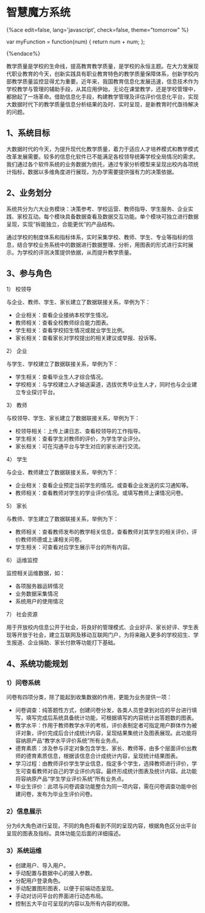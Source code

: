 # 智慧魔方系统

{%ace edit=false, lang='javascript', check=false, theme="tomorrow" %} 

var myFunction = function(num) { return num + num; }; 


{%endace%}


教学质量是学校的生命线，提高教育教学质量，是学校的永恒主题。在大力发展现代职业教育的今天，创新实践具有职业教育特色的教学质量保障体系，创新学校内部教学质量监控显得尤为重要。近年来，我国教育信息化发展迅速，信息技术作为学校教学与管理的辅助手段，从其应用伊始，无论在课堂教学，还是学校管理中，都掀起了一场革命。借助信息化手段，构建教学管理及评估评价信息化平台，实现大数据时代下的教学质量信息分析结果的及时、实时呈现，是新教育时代亟待解决的问题。

## 1、系统目标

大数据时代的今天，为提升现代化教学质量，着力于适应人才培养模式和教学模式改革发展需要。较多的信息化软件已不能满足各校领导统筹学校全局情况的需求。我们通过各个软件系统的业务数据为依托，通过专家分析模型来呈现出校内各项统计指标，数据以多维角度进行展现，为办学需要提供强有力的决策依据。

## 2、业务划分

系统共分为六大业务模块：决策参考、学校运营、教师指导、学生服务、企业实践、家校互动。每个模块具备数据查看及数据交互功能。单个模块可独立进行数据呈现，实现“拆能独立，合能更优”的产品结构。

通过学校的制度体系和指标体系，实时采集学校、教师、学生、专业等指标的信息，结合学校业务系统中的数据进行数据整理、分析，用图表的形式进行实时展示。为学校的评测决策提供依据，从而提升教学质量。

## 3、参与角色

1） 校领导

与企业、教师、学生、家长建立了数据联接关系，举例为下：

* 企业相关：查看企业接纳本校学生情况。
* 教师相关：查看全校教师综合能力图表。
* 学生相关：查看学校招生情况或就业学生比例。
* 家长相关：查看家长对学校提出的相关建议或举报、投诉等。

2） 企业

与学生、学校建立了数据联接关系，举例为下：

* 学生相关：查看毕业生人才综合情况。
* 学校相关：与学校建立人才输送渠道，选拔优秀毕业生人才，同时也与企业建立专业探讨平台。

3） 教师

与校领导、学生、家长建立了数据联接关系，举例为下：

* 校领导相关：上传上课日志、查看校领导的工作指导。
* 学生相关：查看学生对教师的评价，为学生学业评分。
* 家长相关：可在沟通平台与学生对应的家长进行交流。

4） 学生

与企业、教师建立了数据联接关系，举例为下：

* 企业相关：查看企业预定当前学生的情况。或查看企业发送的实习通知等。
* 教师相关：查看教师对学生的学业评价情况。或填写教师上课情况问卷。

5） 家长

与教师、学生建立了数据联接关系，举例为下：

* 教师相关：查看教师发布的教学相关信息，查看教师对其学生的相关评价，评价教师师德或上课相关问卷。
* 学生相关：可查看对应学生展示平台的所有内容。

6） 运维监控

监控相关运维数据，如：

* 各项服务器运转情况
* 业务数据采集情况
* 系统用户的使用情况

7） 社会资源

用于开放校内信息公开于社会，将良好的管理模式、企业好评、家长好评、学生表现等开放于社会，建立互联网及移动互联网门户，为将来融入更多的学校招生、学生报道、企业捐助、家长付款等功能打下基础。

## 4、系统功能规划

### 1）问卷系统

问卷有四项分类，除了能起到收集数据的作用，更能为业务提供一项：

* 问卷调查：纯答题性方式，创建问卷分发，各类人员登录到对应的平台进行填写，填写完成后系统具备统计功能，可根据填写的内容统计出答题数的图表。
* 教学水平：作用于教师教学水平的考核，评价表制定者可指定用户群体作为被评对象，评价完成后合计成统计内容，呈现结果集统计及图表展现。此功能将容纳原产品“教学水平评价系统”所有业务点。
* 德育素质：涉及参与评定对象包含学生、家长、教师等，由多个层面评价出教师的德育素质信息，根据该信息合计成统计内容，呈现统计结果图表。
* 学习过程：由教师评价学生学业信息，指定多个学生，选择教师进行评价，学生可查看教师对自己的学业评价内容。最终形成统计图表及统计内容。此功能将容纳原产品“学生学业评价系统”所有业务点。
* 毕业生评价：此项与问卷调查功能整合为同一项内容，需在问卷调查功能中创建问卷，发布为毕业生评价问卷。

### 2）信息展示

分为6大角色进行呈现，不同的角色将看到不同的呈现内容，根据角色区分出平台呈现的图表及指标。具体功能见后面的详细描述。

### 3）系统运维

* 创建用户、导入用户。
* 手动配置与数据中心的接入参数。
* 分配用户登录角色。
* 手动配置图形图表，以便于前端动态呈现。
* 手动对访问平台的界面进行动态布局。
* 控制五大平台可呈现的内容以及所有内容的权限。 

